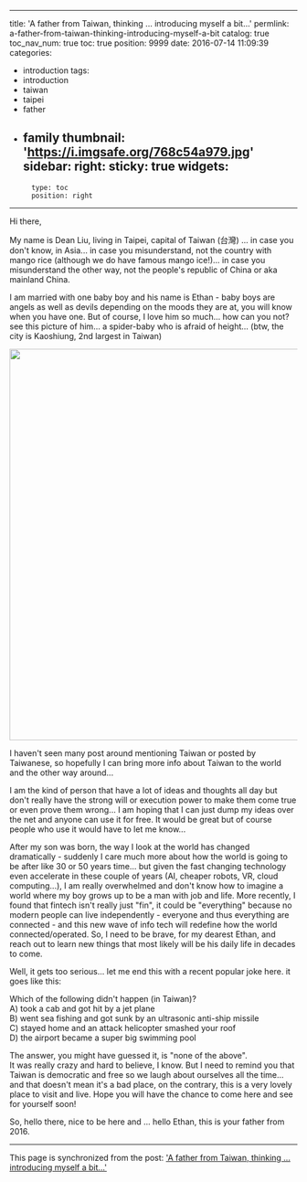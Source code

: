 
---
title: 'A father from Taiwan, thinking ... introducing myself a bit...'
permlink: a-father-from-taiwan-thinking-introducing-myself-a-bit
catalog: true
toc_nav_num: true
toc: true
position: 9999
date: 2016-07-14 11:09:39
categories:
- introduction
tags:
- introduction
- taiwan
- taipei
- father
- family
thumbnail: 'https://i.imgsafe.org/768c54a979.jpg'
sidebar:
    right:
        sticky: true
widgets:
    -
        type: toc
        position: right
---


<html>
<p>Hi there,</p>
<p>My name is Dean Liu, living in Taipei, capital of Taiwan (台灣) ... in case you don't know, in Asia... in case you misunderstand, not the country with mango rice (although we do have famous mango ice!)... in case you misunderstand the other way, not the people's republic of China or aka mainland China.</p>
<p>I am married with one baby boy and his name is Ethan - baby boys are angels as well as devils depending on the moods they are at, you will know when you have one. But of course, I love him so much... how can you not? see this picture of him... a spider-baby who is afraid of height...&nbsp;(btw, the city is Kaoshiung, 2nd largest in Taiwan)</p>
<p><img src="https://i.imgsafe.org/768c54a979.jpg" width="913" height="685"/></p>
<p>I haven't seen many post around mentioning Taiwan or posted by Taiwanese, so hopefully I can bring more info about Taiwan to the world and the other way around...&nbsp;</p>
<p>I am the kind of person that have a lot of ideas and thoughts all day but don't really have the strong will or execution power to make them come true or even prove them wrong... I am hoping that I can just dump my ideas over the net and anyone can use it for free. It would be great but of course people who use it would have to let me know...&nbsp;</p>
<p>After my son was born, the way I look at the world has changed dramatically - suddenly I care much more about how the world is going to be after like 30 or 50 years time... but given the fast changing technology even accelerate in these couple of years (AI, cheaper robots, VR, cloud computing...), I am really overwhelmed and don't know how to imagine a world where my boy grows up to be a man with job and life. More recently, I found that fintech isn't really just "fin", it could be "everything" because no modern people can live independently - everyone and thus everything are connected - and this new wave of info tech will redefine how the world connected/operated. So, I need to be brave, for my dearest Ethan, and reach out to learn new things that most likely will be his daily life in decades to come.</p>
<p>Well, it gets too serious... let me end this with a recent popular joke here. it goes like this:</p>
<p>Which of the following didn't happen (in Taiwan)?<br>
A) took a cab and got hit by a jet plane<br>
B) went sea fishing and got sunk by an ultrasonic anti-ship missile<br>
C) stayed home and an attack helicopter smashed your roof <br>
D) the airport became a super big swimming pool</p>
<p>The answer, you might have guessed it, is "none of the above". <br>
It was really crazy and hard to believe, I know. But I need to remind you that Taiwan is democratic and free so we laugh about ourselves all the time... and that doesn't mean it's a bad place, on the contrary, this is a very lovely place to visit and live. Hope you will have the chance to come here and see for yourself soon!</p>
<p>So, hello there, nice to be here and ... hello Ethan, this is your father from 2016.</p>
</html>

- - -

This page is synchronized from the post: ['A father from Taiwan, thinking ... introducing myself a bit...'](https://steemit.com/@deanliu/a-father-from-taiwan-thinking-introducing-myself-a-bit)
